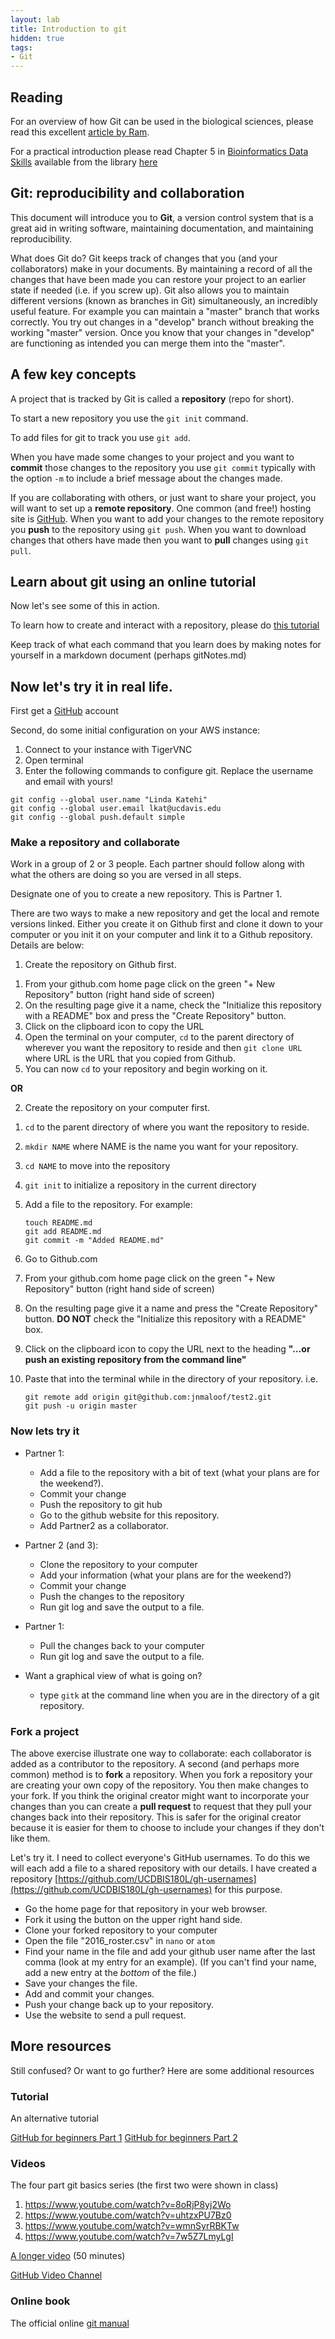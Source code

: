 ```yaml
---
layout: lab
title: Introduction to git
hidden: true   
tags:
- Git
---
```


## Reading

For an overview of how Git can be used in the biological sciences, please read this excellent [article by Ram](http://www.scfbm.org/content/8/1/7).

For a practical introduction please read Chapter 5 in [Bioinformatics Data Skills](http://shop.oreilly.com/product/0636920030157.do) available from the library [here](https://harvest.lib.ucdavis.edu/F/CYUA711QE89QJB4FHK5GTGIKTQ7LLXY31UL9LXU2XUR7QUHXEH-06773?func=full-set-set&set_number=076035&set_entry=000002&format=999&local_base=ucd01pub)

## Git: reproducibility and collaboration

This document will introduce you to __Git__, a version control system that is a great aid in writing software, maintaining documentation, and maintaining reproducibility.

What does Git do?  Git keeps track of changes that you (and your collaborators) make in your documents.  By maintaining a record of all the changes that have been made you can restore your project to an earlier state if needed (i.e. if you screw up).  Git also allows you to maintain different versions (known as branches in Git) simultaneously, an incredibly useful feature.  For example you can maintain a "master" branch that works correctly.  You try out changes in a "develop" branch without breaking the working "master" version.  Once you know that your changes in "develop" are functioning as intended you can merge them into the "master".

## A few key concepts

A project that is tracked by Git is called a __repository__ (repo for short).

To start a new repository you use the `git init` command.

To add files for git to track you use `git add`.

When you have made some changes to your project and you want to __commit__ those changes to the repository you use `git commit` typically with the option `-m` to include a brief message about the changes made.

If you are collaborating with others, or just want to share your project, you will want to set up a __remote repository__.  One common (and free!) hosting site is [GitHub](https://github.com/).  When you want to add your changes to the remote repository you __push__ to the repository using `git push`.  When you want to download changes that others have made then you want to __pull__ changes using `git pull`.

## Learn about git using an online tutorial

Now let's see some of this in action.

To learn how to create and interact with a repository, please do [this tutorial](https://try.github.io/levels/1/challenges/1)

Keep track of what each command that you learn does by making notes for yourself in a markdown document (perhaps gitNotes.md)

## Now let's try it in real life.

First get a [GitHub](https://github.com/) account

Second, do some initial configuration on your AWS instance:

1. Connect to your instance with TigerVNC 
2. Open terminal
3. Enter the following commands to configure git.  Replace the username and email with yours!

```
git config --global user.name "Linda Katehi"
git config --global user.email lkat@ucdavis.edu
git config --global push.default simple
```

### Make a repository and collaborate

Work in a group of 2 or 3 people. Each partner should follow along with what the others are doing so you are versed in all steps.

Designate one of you to create a new repository.  This is Partner 1.

There are two ways to make a new repository and get the local and remote versions linked.  Either you create it on Github first and clone it down to your computer or you init it on your computer and link it to a Github repository.  Details are below:

1) Create the repository on Github first.

1. From your github.com home page click on the green "+ New Repository" button (right hand side of screen)
2. On the resulting page give it a name, check the "Initialize this repository with a  README" box and press the "Create Repository" button.
3. Click on the clipboard icon to copy the URL
4. Open the terminal on your computer, `cd` to the parent directory of wherever you want the repository to reside and then `git clone URL` where URL is the URL that you copied from Github.
5. You can now `cd` to your repository and begin working on it.

__OR__

2) Create the repository on your computer first.

1. `cd` to the parent directory of where you want the repository to reside.
2. `mkdir NAME` where NAME is the name you want for your repository.
3. `cd NAME` to move into the repository
4. `git init` to initialize a repository in the current directory
5. Add a file to the repository.  For example:  

	`touch README.md`  
	`git add README.md`  
	`git commit -m "Added README.md"`  


6. Go to Github.com
7. From your github.com home page click on the green "+ New Repository" button (right hand side of screen)
8. On the resulting page give it a name and press the "Create Repository" button.  __DO NOT__ check the "Initialize this repository with a README" box.
9. Click on the clipboard icon to copy the URL next to the heading __"…or push an existing repository from the command line"__
10. Paste that into the terminal while in the directory of your repository.  i.e.   

	`git remote add origin git@github.com:jnmaloof/test2.git`  
	`git push -u origin master`  

### Now lets try it

* Partner 1:
	* Add a file to the repository with a bit of text (what your plans are for the weekend?).  
	* Commit your change
	* Push the repository to git hub
	* Go to the github website for this repository.
	* Add  Partner2 as a collaborator.

* Partner 2 (and 3):
	* Clone the repository to your computer
	* Add your information (what your plans are for the weekend?)
	* Commit your change
	* Push the changes to the repository
	* Run git log and save the output to a file.

* Partner 1:
	* Pull the changes back to your computer
	* Run git log and save the output to a file.

* Want a graphical view of what is going on?
	* type `gitk` at the command line when you are in the directory of a git repository.

### Fork a project

The above exercise illustrate one way to collaborate: each collaborator is added as a contributor to the repository.  A second (and perhaps more common) method is to __fork__ a repository.  When you fork a repository your are creating your own copy of the repository.  You then make changes to your fork.  If you think the original creator might want to incorporate your changes than you can create a __pull request__ to request that they pull your changes back into their repository.  This is safer for the original creator because it is easier for them to choose to include your changes if they don't like them.

Let's try it.  I need to collect everyone's GitHub usernames.  To do this we will each add a file to a shared repository with our details.  I have created a repository [https://github.com/UCDBIS180L/gh-usernames](https://github.com/UCDBIS180L/gh-usernames) for this purpose.

* Go the home page for that repository in your web browser.
* Fork it using the button on the upper right hand side.
* Clone your forked repository to your computer
* Open the file "2016_roster.csv" in `nano` or `atom`
* Find your name in the file and add your github user name after the last comma (look at my entry for an example).  (If you can't find your name, add a new entry at the _bottom_ of the file.)
* Save your changes the file.
* Add and commit your changes.
* Push your change back up to your repository.
* Use the website to send a pull request.

## More resources

Still confused?  Or want to go further?  Here are some additional resources

### Tutorial

An alternative tutorial

[GitHub for beginners Part 1](http://readwrite.com/2013/09/30/understanding-github-a-journey-for-beginners-part-1)
[GitHub for beginners Part 2](http://readwrite.com/2013/10/02/github-for-beginners-part-2)

### Videos

The four part git basics series (the first two were shown in class)

1. https://www.youtube.com/watch?v=8oRjP8yj2Wo
2. https://www.youtube.com/watch?v=uhtzxPU7Bz0
3. https://www.youtube.com/watch?v=wmnSyrRBKTw
4. https://www.youtube.com/watch?v=7w5Z7LmyLgI

[A longer video](https://www.youtube.com/watch?v=U8GBXvdmHT4) (50 minutes)

[GitHub Video Channel](https://www.youtube.com/user/GitHubGuides/videos)

### Online book

The official online [git manual](http://git-scm.com/book/en/v2)
